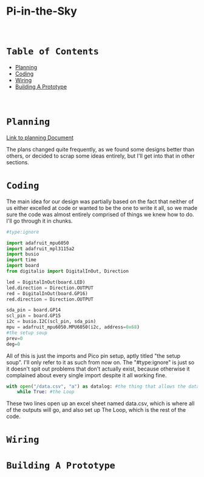 # Pi-in-the-Sky

&nbsp;

# `Table of Contents`
* [Planning](#planning)
* [Coding](#coding)
* [Wiring](#wiring)
* [Building A Prototype](#building_a_prototype)

&nbsp;
# `Planning`
[Link to planning Document](https://docs.google.com/document/d/14-PHrZZvjooZSPuYYvAT_kGfdMwqDnR2ftNQUhQHIGQ/edit)

The plans changed quite frequently, as we found some designs better than others, or decided to scrap some ideas entirely, but I'll get into that in other sections.

# `Coding`
The main idea for our design was partially based on the fact that neither of us either excelled at code or wanted to be the one to write it all, so we made sure the code was almost entirely comprised of things we knew how to do. I'll go through it in chunks.

```python
#type:ignore

import adafruit_mpu6050
import adafruit_mpl3115a2
import busio
import time
import board
from digitalio import DigitalInOut, Direction

led = DigitalInOut(board.LED)
led.direction = Direction.OUTPUT
red = DigitalInOut(board.GP16)
red.direction = Direction.OUTPUT 

sda_pin = board.GP14
scl_pin = board.GP15
i2c = busio.I2C(scl_pin, sda_pin)
mpu = adafruit_mpu6050.MPU6050(i2c, address=0x68) 
#the setup soup
prev=0
deg=0
```
All of this is just the imports and Pico pin setup, aptly titled "the setup soup". I'll only refer to it as such from now on. The "#type:ignore" is just so it doesn't spit out problems that don't actually exist, because otherwise it complained about every single import despite it all working fine.

```python
with open("/data.csv", "a") as datalog: #the thing that allows the data to be Grabbed
    while True: #the Loop
```
These two lines open up an excel sheet named data.csv, which is where all of the outputs will go, and also set up The Loop, which is the rest of the code.

# `Wiring`


# `Building A Prototype`


